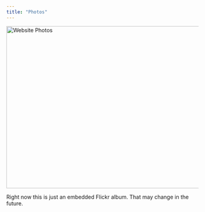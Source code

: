 ```yaml
---
title: "Photos"
---
```


<div class="centered">
<a data-flickr-embed="true"  href="https://www.flickr.com/photos/mackmgg/albums/72157698880168110" title="Website Photos"><img src="https://farm5.staticflickr.com/4915/45461478845_16d92a51b4_z.jpg" width="640" height="426" alt="Website Photos"></a><script async src="//embedr.flickr.com/assets/client-code.js" charset="utf-8"></script>

Right now this is just an embedded Flickr album. That may change in the future.
</div>
